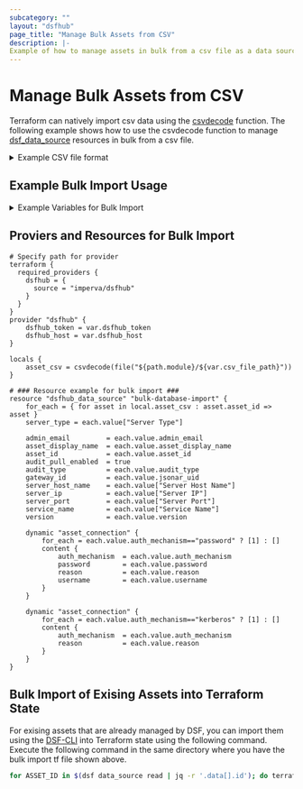 ```yaml
---
subcategory: ""
layout: "dsfhub"
page_title: "Manage Bulk Assets from CSV"
description: |-
Example of how to manage assets in bulk from a csv file as a data source.
---
```


# Manage Bulk Assets from CSV

Terraform can natively import csv data using the [csvdecode](https://www.terraform.io/docs/language/functions/csvdecode.html) function. The following example shows how to use the csvdecode function to manage [dsf_data_source](../r/data_source.md) resources in bulk from a csv file.

<details>
<summary>Example CSV file format</summary>

Create a csv file with the following format.  The first row is the header row and the remaining rows are the asset data.  The header row is used to map the column data to the asset attributes.

```csv
id,asset_id,jsonar_uid,asset_display_name,Server Type,Server IP,Server Host Name,Service Name,Server Port,version,audit_type,auth_mechanism,username,password,reason,admin_email
1,my.hostname1:ORACLE:ORA19C:1521,ABCDE-12345-ABCDE-12345,my.hostname1:ORACLE:ORA19C:1521,ORACLE,0.0.0.0,my.hostname1:ORACLE:ORA19C:1521,my-ora-service-name,3202,19,UNIFIED,kerberos,test,test,sonargateway,your@email.com
2,my.hostname2:ORACLE:ORA19C:1521,ABCDE-12345-ABCDE-12345,my.hostname2:ORACLE:ORA19C:1521,ORACLE,0.0.0.0,my.hostname2:ORACLE:ORA19C:1521,my-ora-service-name,3202,19,UNIFIED,password,admin,password,sonargateway,your@email.com
```
</details>

## Example Bulk Import Usage

<details>
<summary>Example Variables for Bulk Import</summary>

## Example Variables for Bulk Import

```
# DSFHUB Provider Required Variables
variable "dsfhub_token" {}
variable "dsfhub_host" {}

# DSFHUB Asset Variables
variable "admin_email" {
	description = "The email address to notify about this asset"
	type = string
	default = "your@email.com"
}

variable "gateway_id" {
	description =  "The jsonarUid unique identifier of the agentless gateway. Example: '7a4af7cf-4292-89d9-46ec-183756ksdjd'"
	type = string
	default = "12345abcde-12345-abcde-12345-12345abcde"
}

variable "csv_file_path" {
	description =  "Path to the csv file to import"
	type = string
	default = "sample_assets.csv"
}
```
</details>

## Proviers and Resources for Bulk Import

```hcl
# Specify path for provider
terraform {
  required_providers {
    dsfhub = {
      source = "imperva/dsfhub"
    }
  }
}
provider "dsfhub" {
	dsfhub_token = var.dsfhub_token
	dsfhub_host = var.dsfhub_host
}

locals {
	asset_csv = csvdecode(file("${path.module}/${var.csv_file_path}"))
}

# ### Resource example for bulk import ###
resource "dsfhub_data_source" "bulk-database-import" {
	for_each = { for asset in local.asset_csv : asset.asset_id => asset }
	server_type = each.value["Server Type"]

	admin_email         = each.value.admin_email
	asset_display_name  = each.value.asset_display_name
	asset_id            = each.value.asset_id
	audit_pull_enabled  = true
	audit_type			= each.value.audit_type
	gateway_id          = each.value.jsonar_uid
	server_host_name    = each.value["Server Host Name"]
	server_ip           = each.value["Server IP"]
	server_port         = each.value["Server Port"]
	service_name		= each.value["Service Name"]
	version             = each.value.version

	dynamic "asset_connection" {
    	for_each = each.value.auth_mechanism=="password" ? [1] : []
    	content {
			auth_mechanism  = each.value.auth_mechanism
			password        = each.value.password
			reason          = each.value.reason
			username        = each.value.username
    	}
  	}

	dynamic "asset_connection" {
    	for_each = each.value.auth_mechanism=="kerberos" ? [1] : []
    	content {
			auth_mechanism  = each.value.auth_mechanism
			reason          = each.value.reason
    	}
  	}
}
```

## Bulk Import of Exising Assets into Terraform State

For exising assets that are already managed by DSF, you can import them using the [DSF-CLI](https://github.com/imperva/dsf-cli) into Terraform state using the following command.  Execute the following command in the same directory where you have the bulk import tf file shown above.

```bash
for ASSET_ID in $(dsf data_source read | jq -r '.data[].id'); do terraform import "dsfhub_data_source.bulk-database-import[\"$ASSET_ID\"]" "${ASSET_ID}"; done
```


